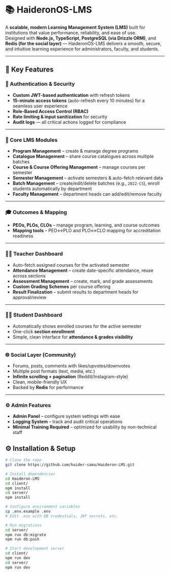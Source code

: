 # 📚 HaideronOS-LMS

A **scalable, modern Learning Management System (LMS)** built for institutions that value performance, reliability, and ease of use.  
Designed with **Node.js, TypeScript, PostgreSQL (via Drizzle ORM)**, and **Redis (for the social layer)** — HaideronOS-LMS delivers a smooth, secure, and intuitive learning experience for administrators, faculty, and students.

---

## 🚀 Key Features

### 🔑 Authentication & Security
- **Custom JWT-based authentication** with refresh tokens  
- **15-minute access tokens** (auto-refresh every 10 minutes) for a seamless user experience  
- **Role-Based Access Control (RBAC)**  
- **Rate limiting & input sanitization** for security  
- **Audit logs** — all critical actions logged for compliance  

---

### 🏫 Core LMS Modules
- **Program Management** – create & manage degree programs  
- **Catalogue Management** – share course catalogues across multiple batches  
- **Course & Course Offering Management** – manage courses per semester  
- **Semester Management** – activate semesters & auto-fetch relevant data  
- **Batch Management** – create/edit/delete batches (e.g., `2022-CS`), enroll students automatically by department  
- **Faculty Management** – department heads can add/edit/remove faculty  

---

### 🎓 Outcomes & Mapping
- **PEOs, PLOs, CLOs** – manage program, learning, and course outcomes  
- **Mapping tools** – PEO↔PLO and PLO↔CLO mapping for accreditation readiness  

---

### 👩‍🏫 Teacher Dashboard
- Auto-fetch assigned courses for the activated semester  
- **Attendance Management** – create date-specific attendance, reuse across sections  
- **Assessment Management** – create, mark, and grade assessments  
- **Custom Grading Schemes** per course offering  
- **Result Finalization** – submit results to department heads for approval/review  

---

### 👨‍🎓 Student Dashboard
- Automatically shows enrolled courses for the active semester  
- One-click **section enrollment**  
- Simple, clean interface for **attendance & grades visibility**  

---

### 🌐 Social Layer (Community)
- Forums, posts, comments with likes/upvotes/downvotes  
- Multiple post formats (text, media, etc.)  
- **Infinite scrolling + pagination** (Reddit/Instagram-style)  
- Clean, mobile-friendly UX  
- Backed by **Redis** for performance  

---

### ⚙️ Admin Features
- **Admin Panel** – configure system settings with ease  
- **Logging System** – track and audit critical operations  
- **Minimal Training Required** – optimized for usability by non-technical staff  


## ⚙️ Installation & Setup

```bash
# Clone the repo
git clone https://github.com/haider-sama/Haideron-LMS.git

# Install dependencies
cd Haideron-LMS
cd client/
npm install
cd server/
npm install

# Configure environment variables
cp .env.example .env
# Edit .env with DB credentials, JWT secrets, etc.

# Run migrations
cd server/
npm run db:migrate
npm run db:push

# Start development server
cd client/
npm run dev
cd server/
npm run dev
